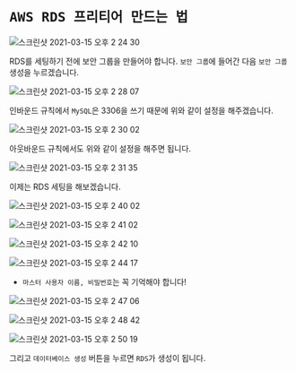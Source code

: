 # `AWS RDS 프리티어 만드는 법`

![스크린샷 2021-03-15 오후 2 24 30](https://user-images.githubusercontent.com/45676906/111107507-468c7500-859a-11eb-81b3-3a6d5d94cfd0.png)

RDS를 세팅하기 전에 보안 그룹을 만들어야 합니다. `보안 그룹`에 들어간 다음 `보안 그룹` 생성을 누르겠습니다. 

![스크린샷 2021-03-15 오후 2 28 07](https://user-images.githubusercontent.com/45676906/111107748-c4508080-859a-11eb-9724-118cbd04e33e.png)

인바운드 규칙에서 `MySQL`은 3306을 쓰기 때문에 위와 같이 설정을 해주겠습니다.

![스크린샷 2021-03-15 오후 2 30 02](https://user-images.githubusercontent.com/45676906/111107847-feba1d80-859a-11eb-8d72-6b1e27e02825.png) 

아웃바운드 규칙에서도 위와 같이 설정을 해주면 됩니다. 

![스크린샷 2021-03-15 오후 2 31 35](https://user-images.githubusercontent.com/45676906/111107938-30cb7f80-859b-11eb-8d84-4c6385388e2a.png)

이제는 RDS 세팅을 해보겠습니다.

![스크린샷 2021-03-15 오후 2 40 02](https://user-images.githubusercontent.com/45676906/111108513-60c75280-859c-11eb-85aa-aea82ac91288.png)

![스크린샷 2021-03-15 오후 2 41 02](https://user-images.githubusercontent.com/45676906/111108588-87858900-859c-11eb-9f32-eab0ccb3ca8d.png)

![스크린샷 2021-03-15 오후 2 42 10](https://user-images.githubusercontent.com/45676906/111108683-b439a080-859c-11eb-96e8-43d55539b1d8.png)

![스크린샷 2021-03-15 오후 2 44 17](https://user-images.githubusercontent.com/45676906/111108904-185c6480-859d-11eb-91eb-2e5f0f62f7ea.png)

- `마스터 사용자 이름, 비밀번호`는 꼭 기억해야 합니다!

![스크린샷 2021-03-15 오후 2 47 06](https://user-images.githubusercontent.com/45676906/111109064-5ce80000-859d-11eb-845f-f0da47be2469.png)

![스크린샷 2021-03-15 오후 2 48 42](https://user-images.githubusercontent.com/45676906/111109211-a6d0e600-859d-11eb-8666-b599ca439ab6.png)

![스크린샷 2021-03-15 오후 2 50 19](https://user-images.githubusercontent.com/45676906/111109299-d5e75780-859d-11eb-839c-bb948923052d.png)

그리고 `데이터베이스 생성` 버튼을 누르면 `RDS`가 생성이 됩니다. 

